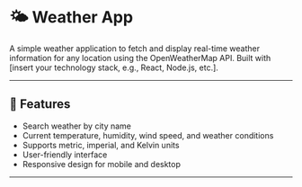 # 🌤️ Weather App

A simple weather application to fetch and display real-time weather information for any location using the OpenWeatherMap API. Built with [insert your technology stack, e.g., React, Node.js, etc.].

---

## 🚀 Features

- Search weather by city name
- Current temperature, humidity, wind speed, and weather conditions
- Supports metric, imperial, and Kelvin units
- User-friendly interface
- Responsive design for mobile and desktop

---

